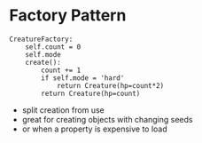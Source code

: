 # Factory Pattern

```
CreatureFactory:
    self.count = 0
    self.mode
    create():
        count += 1
        if self.mode = 'hard'
            return Creature(hp=count*2)
        return Creature(hp=count)
```

- split creation from use 
- great for creating objects with changing seeds
- or when a property is expensive to load